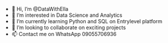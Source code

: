 - 👋 Hi, I’m @DataWithElla
- 👀 I’m interested in Data Science and Analytics
- 🌱 I’m currently learning Python and SQL on Entrylevel platform 
- 💞️ I’m looking to collaborate on exciting projects 
- 📫 Contact me on WhatsApp 09055706936

<!---
DataWithElla/DataWithElla is a ✨ special ✨ repository because its `README.md` (this file) appears on your GitHub profile.
You can click the Preview link to take a look at your changes.
--->
